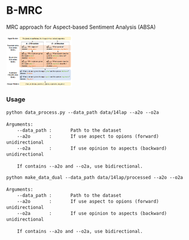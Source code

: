 # B-MRC
MRC approach for Aspect-based Sentiment Analysis (ABSA)

<img src="docs/imgs/bmrc.png" width="35%" height="35%" align="center" />


### Usage

```commandline
python data_process.py --data_path data/14lap --a2o --o2a

Arguments:
    --data_path :       Path to the dataset
    --a2o       :       If use aspect to opions (forward) unidirectional
    --o2a       :       If use opinion to aspects (backward) unidirectional
    
    If contains --a2o and --o2a, use bidirectional.
```

```commandline
python make_data_dual --data_path data/14lap/processed --a2o --o2a

Arguments:
    --data_path :       Path to the dataset
    --a2o       :       If use aspect to opions (forward) unidirectional
    --o2a       :       If use opinion to aspects (backward) unidirectional
    
    If contains --a2o and --o2a, use bidirectional.
```

